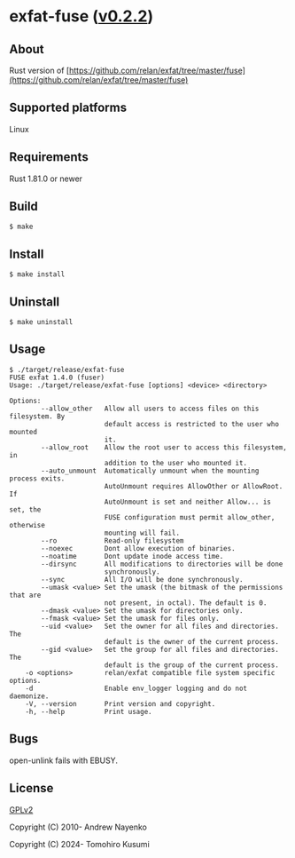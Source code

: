 exfat-fuse ([v0.2.2](https://github.com/kusumi/exfat-fuse/releases/tag/v0.2.2))
========

## About

Rust version of [https://github.com/relan/exfat/tree/master/fuse](https://github.com/relan/exfat/tree/master/fuse)

## Supported platforms

Linux

## Requirements

Rust 1.81.0 or newer

## Build

    $ make

## Install

    $ make install

## Uninstall

    $ make uninstall

## Usage

    $ ./target/release/exfat-fuse
    FUSE exfat 1.4.0 (fuser)
    Usage: ./target/release/exfat-fuse [options] <device> <directory>
    
    Options:
            --allow_other   Allow all users to access files on this filesystem. By
                            default access is restricted to the user who mounted
                            it.
            --allow_root    Allow the root user to access this filesystem, in
                            addition to the user who mounted it.
            --auto_unmount  Automatically unmount when the mounting process exits.
                            AutoUnmount requires AllowOther or AllowRoot. If
                            AutoUnmount is set and neither Allow... is set, the
                            FUSE configuration must permit allow_other, otherwise
                            mounting will fail.
            --ro            Read-only filesystem
            --noexec        Dont allow execution of binaries.
            --noatime       Dont update inode access time.
            --dirsync       All modifications to directories will be done
                            synchronously.
            --sync          All I/O will be done synchronously.
            --umask <value> Set the umask (the bitmask of the permissions that are
                            not present, in octal). The default is 0.
            --dmask <value> Set the umask for directories only.
            --fmask <value> Set the umask for files only.
            --uid <value>   Set the owner for all files and directories. The
                            default is the owner of the current process.
            --gid <value>   Set the group for all files and directories. The
                            default is the group of the current process.
        -o <options>        relan/exfat compatible file system specific options.
        -d                  Enable env_logger logging and do not daemonize.
        -V, --version       Print version and copyright.
        -h, --help          Print usage.

## Bugs

open-unlink fails with EBUSY.

## License

[GPLv2](COPYING)

Copyright (C) 2010-  Andrew Nayenko

Copyright (C) 2024-  Tomohiro Kusumi
